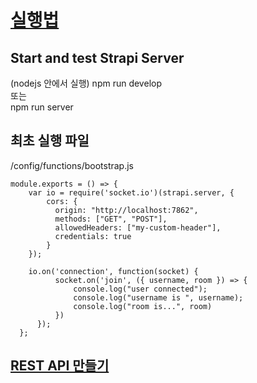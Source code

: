 # [실행법](https://strapi.io/blog/how-to-build-a-real-time-chat-forum-using-strapi-socket-io-react-and-mongo-db)

## Start and test Strapi Server
(nodejs 안에서 실행)
npm run develop  
또는  
npm run server  

## 최초 실행 파일
/config/functions/bootstrap.js
```
module.exports = () => {
    var io = require('socket.io')(strapi.server, {
        cors: {
          origin: "http://localhost:7862",
          methods: ["GET", "POST"],
          allowedHeaders: ["my-custom-header"],
          credentials: true
        }
    });

    io.on('connection', function(socket) {
          socket.on('join', ({ username, room }) => {
              console.log("user connected");
              console.log("username is ", username);
              console.log("room is...", room)
          })
      });
  };
```

## [REST API 만들기](https://strapi.io/documentation/developer-docs/latest/development/backend-customization.html#routing)
